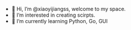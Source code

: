 - 👋 Hi, I’m @xiaoyijiangss, welcome to my space.  
- 👀 I’m interested in creating scirpts.  
- 🌱 I’m currently learning Python, Go, GUI


<!---
xiaoyijiangss/xiaoyijiangss is a ✨ special ✨ repository because its `README.md` (this file) appears on your GitHub profile.
You can click the Preview link to take a look at your changes.
--->
